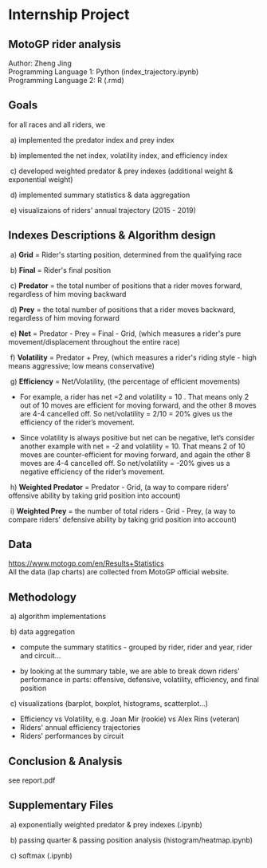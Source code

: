# Internship Project <br>
## MotoGP rider analysis

Author: Zheng Jing <br>
Programming Language 1: Python (index_trajectory.ipynb) <br>
Programming Language 2: R (.rmd) <br>

## Goals

for all races and all riders, we

​ a) implemented the predator index and prey index

​ b) implemented the net index, volatility index, and efficiency index

​ c) developed weighted predator & prey indexes (additional weight & exponential weight)

​ d) implemented summary statistics & data aggregation

​ e) visualizaions of riders' annual trajectory (2015 - 2019)

## Indexes Descriptions & Algorithm design


​ a) **Grid** = Rider's starting position, determined from the qualifying race

​ b) **Final** = Rider's final position

​ c) **Predator** = the total number of positions that a rider moves forward, regardless of him moving backward

​ d) **Prey** = the total number of positions that a rider moves backward, regardless of him moving forward

​ e) **Net** = Predator - Prey = Final - Grid, (which measures a rider's pure movement/displacement throughout the entire race)

​ f) **Volatility** = Predator + Prey, (which measures a rider's riding style - high means aggressive; low means conservative)

​ g) **Efficiency** = Net/Volatility, (the percentage of efficient movements)

- For example, a rider has net =2 and volatility = 10 . That means only 2 out of 10 moves are efficient for moving forward, and the other 8 moves are 4-4 cancelled off. So net/volatility = 2/10 = 20% gives us the efficiency of the rider’s movement.

- Since volatility is always positive but net can be negative, let’s consider another example with net = -2 and volatility = 10. That means 2 of 10 moves are counter-efficient for moving forward, and again the other 8 moves are 4-4 cancelled off. So net/volatility = -20% gives us a negative efficiency of the rider’s movement.

​ h) **Weighted Predator** = Predator - Grid, (a way to compare riders' offensive ability by taking grid position into account)

​ i) **Weighted Prey** = the number of total riders - Grid - Prey, (a way to compare riders' defensive ability by taking grid position into account)


## Data
https://www.motogp.com/en/Results+Statistics <br>
All the data (lap charts) are collected from MotoGP official website. <br>


## Methodology

​ a) algorithm implementations

​ b) data aggregation <br>

- compute the summary statitics - grouped by rider, rider and year, rider and circuit...

- by looking at the summary table, we are able to break down riders' performance in parts: offensive, defensive, volatility, efficiency, and final position

​ c) visualizations (barplot, boxplot, histograms, scatterplot...) <br>
 
- Efficiency vs Volatility, e.g. Joan Mir (rookie) vs Alex Rins (veteran) <br>
- Riders' annual efficiency trajectories
- Riders' performances by circuit <br>

## Conclusion & Analysis

see report.pdf


## Supplementary Files

​ a) exponentially weighted predator & prey indexes (.ipynb)

​ b) passing quarter & passing position analysis (histogram/heatmap.ipynb)

​ c) softmax (.ipynb)
